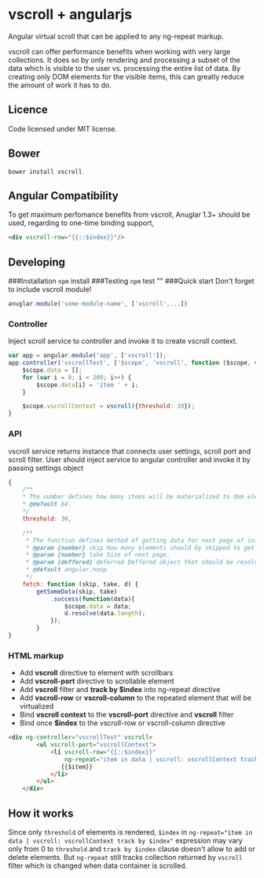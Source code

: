 # vscroll + angularjs
Angular virtual scroll that can be applied to any ng-repeat markup.

vscroll can offer performance benefits when working with very large collections. 
It does so by only rendering and processing a subset of the data which is visible to the user vs. processing the entire list of data. 
By creating only DOM elements for the visible items, this can greatly reduce the amount of work it has to do.

## Licence
Code licensed under MIT license.

## Bower
`bower install vscroll`

## Angular Compatibility
To get maximum perfomance benefits from vscroll, Anuglar 1.3+ should be used, regarding to one-time binding support,
```html
<div vscroll-row="{{::$index}}"/>
```

## Developing
###Installation
`npm` install
###Testing
`npm` test
""
###Quick start
Don't forget to include vscroll module!
```javascript
anuglar.module('some-module-name', ['vscroll',...])

```
### Controller
Inject scroll service to controller and invoke it to create vscroll context.
```javascript
var app = angular.module('app', ['vscroll']);
app.controller('vscrollTest', ['$scope', 'vscroll', function ($scope, vscroll) {
    $scope.data = [];
    for (var i = 0; i < 200; i++) {
	    $scope.data[i] = 'item ' + i;
    }

    $scope.vscrollContext = vscroll({threshold: 30});
}
```

### API
vscroll service returns instance that connects user settings, scroll port and scroll filter.
User should inject service to angular controller and invoke it by passing settings object
```javascript
{
	/**
 	* The number defines how many items will be materialized to dom elements.
 	* @default 64.
 	*/
	threshold: 30,

	/**
	 * The function defines method of getting data for next page of infinite scroll.		
	 * @param {number} skip How many elements should by skipped to get next page.
	 * @param {number} take Size of next page.
	 * @param {deffered} deferred Deffered object that should be resolved with total number of items.
	 * @default angular.noop
	 */
	fetch: function (skip, take, d) {
        getSomeData(skip, take)
          	.success(function(data){
               	$scope.data = data;
               	d.resolve(data.length);
            });
        }		
}
```

### HTML markup
* Add **vscroll** directive to element with scrollbars
* Add **vscroll-port** directive to scrollable element
* Add **vscroll** filter and **track by $index** into ng-repeat directive
* Add **vscroll-row** or **vscroll-column** to the repeated element that will be virtualized
* Bind **vscroll context** to the **vscroll-port** directive and **vscroll** filter
* Bind once **$index** to the vscroll-row or vscroll-column directive
```html
<div ng-controller="vscrollTest" vscroll>
        <ul vscroll-port="vscrollContext">
            <li vscroll-row="{{::$index}}" 
            	ng-repeat="item in data | vscroll: vscrollContext track by $index">
               {{$item}}
            </li>            
        </ul>
    </div>
```

## How it works
Since only `threshold` of elements is rendered, `$index` in 
`ng-repeat="item in data | vscroll: vscrollContext track by $index"` expression
may vary only from 0 to `threshold` 
and `track by $index` clause doesn't allow to add or delete elements.
But `ng-repeat` still tracks collection returned by `vscroll` filter
which is changed when data container is scrolled.